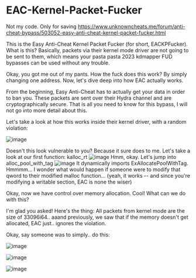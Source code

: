 # EAC-Kernel-Packet-Fucker
Not my code. Only for saving
https://www.unknowncheats.me/forum/anti-cheat-bypass/503052-easy-anti-cheat-kernel-packet-fucker.html


This is the Easy Anti-Cheat Kernel Packet Fucker (for short, EACKPFucker).
What is this? Basically, packets via their kernel mode driver are not going to be sent to them, which means your pasta pasta 2023 kdmapper FUD bypasses can be used without any trouble.

Okay, you got me out of my pants. How the fuck does this work?
By simply changing one address. Now, let's dive deep into how EAC actually works.

From the beginning, Easy Anti-Cheat has to actually get your data in order to ban you. These packets are sent over their Hydra channel and are cryptographically secure. That is all you need to know for this bypass, I will not go into more detail about this.

Let's take a look at how this works inside their kernel driver, with a random violation:

![image](https://user-images.githubusercontent.com/13917777/173832205-99154956-9186-4edd-a9a0-654384856299.png)

Doesn't this look vulnerable to you? Because it sure does to me.
Let's take a look at our first function: kalloc_rt
![image](https://user-images.githubusercontent.com/13917777/173832254-ecdf64c9-2524-4248-9810-305dba0573a3.png)
Hmm, okay. Let's jump into alloc_pool_with_tag
![image](https://user-images.githubusercontent.com/13917777/173832337-8fb57475-8e45-478b-8390-f31d1b51868e.png)
It dynamically imports ExAllocatePoolWithTag. Hmmmm... I wonder what would happen if someone were to modify that qword to their modified malloc function... (yeah, it works -- and since you're modifying a writable section, EAC is none the wiser)

Okay, now we have control over memory allocation. Cool! What can we do with this?

I'm glad you asked! Here's the thing: All packets from kernel mode are the size of 33096i64.. aaand previously, we saw that if the memory doesn't get allocated, EAC just.. ignores the violation.

Okay, say someone was to simply.. do this:

![image](https://user-images.githubusercontent.com/13917777/173832960-7e26cb65-5752-4a6c-9e04-a31075f9382d.png)

![image](https://user-images.githubusercontent.com/13917777/173832390-4483329e-0a5a-45a6-90d7-49b203f4677b.png)

![image](https://user-images.githubusercontent.com/13917777/173832413-ec97bc29-0dc2-40dd-b3e6-c4d9f3480bdd.png)




